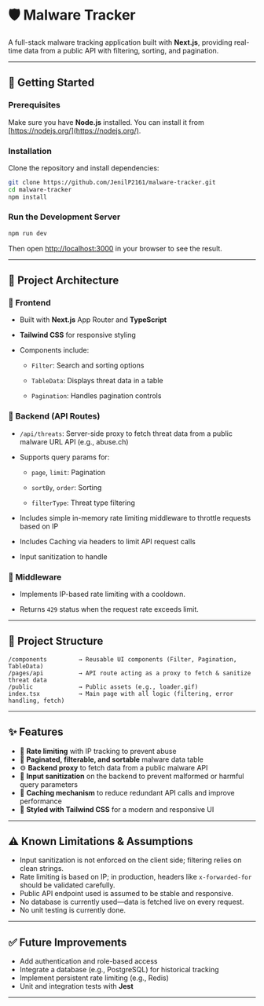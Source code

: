 
# 🛡️ Malware Tracker

A full-stack malware tracking application built with **Next.js**, providing real-time data from a public API with filtering, sorting, and pagination.

---

## 🚀 Getting Started

### Prerequisites

Make sure you have **Node.js** installed. You can install it from [https://nodejs.org/](https://nodejs.org/).

### Installation

Clone the repository and install dependencies:

```bash
git clone https://github.com/JenilP2161/malware-tracker.git
cd malware-tracker
npm install
```

### Run the Development Server

```bash
npm run dev
```

Then open [http://localhost:3000](http://localhost:3000) in your browser to see the result.

---

## 🧱 Project Architecture

### 🔹 Frontend

-   Built with **Next.js** App Router and **TypeScript**
    
-   **Tailwind CSS** for responsive styling
    
-   Components include:
    
    -   `Filter`: Search and sorting options
        
    -   `TableData`: Displays threat data in a table
        
    -   `Pagination`: Handles pagination controls
        

### 🔹 Backend (API Routes)

-   `/api/threats`: Server-side proxy to fetch threat data from a public malware URL API (e.g., abuse.ch)
    
-   Supports query params for:
    
    -   `page`, `limit`: Pagination
        
    -   `sortBy`, `order`: Sorting
        
    -   `filterType`: Threat type filtering
            
-   Includes simple in-memory rate limiting middleware to throttle requests based on IP
-   Includes Caching via headers to limit API request calls
- Input sanitization to handle 

### 🔹 Middleware 
  - Implements IP-based rate limiting with a cooldown.
  
  - Returns `429` status when the request rate exceeds limit.

---

## 📁 Project Structure

```
/components         → Reusable UI components (Filter, Pagination, TableData)
/pages/api          → API route acting as a proxy to fetch & sanitize threat data
/public             → Public assets (e.g., loader.gif)
index.tsx           → Main page with all logic (filtering, error handling, fetch)
```

---



## ✨ Features

- 🔐 **Rate limiting** with IP tracking to prevent abuse
- 📄 **Paginated, filterable, and sortable** malware data table
- ⚙️ **Backend proxy** to fetch data from a public malware API
- 🧼 **Input sanitization** on the backend to prevent malformed or harmful query parameters
- 🧠 **Caching mechanism** to reduce redundant API calls and improve performance
- 🎨 **Styled with Tailwind CSS** for a modern and responsive UI


---

## ⚠️ Known Limitations & Assumptions

- Input sanitization is not enforced on the client side; filtering relies on clean strings.
- Rate limiting is based on IP; in production, headers like `x-forwarded-for` should be validated carefully.
- Public API endpoint used is assumed to be stable and responsive.
- No database is currently used—data is fetched live on every request.
- No unit testing is currently done.

---

## ✅ Future Improvements

-   Add authentication and role-based access  
-   Integrate a database (e.g., PostgreSQL) for historical tracking   
-   Implement persistent rate limiting (e.g., Redis)
-   Unit and integration tests with **Jest**

---